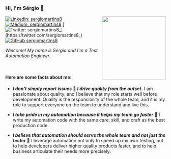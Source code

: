 ### Hi, I'm Sérgio 👋

<img align='right' src="https://media.giphy.com/media/KzJkzjggfGN5Py6nkT/giphy.gif" width="200">

[![Linkedin: sergiomartins8](https://img.shields.io/badge/-sergiomartins8-blue?logo=Linkedin&logoColor=white&link=https://www.linkedin.com/in/sergiomartins8/)](https://www.linkedin.com/in/sergiomartins8/)
[![Medium: sergiomartins8](https://img.shields.io/badge/-sergiomartins8-black?logo=Medium&logoColor=white&link=https://medium.com/@sergiomartins8/)](https://medium.com/@sergiomartins8/)
[![Twitter: sergiomartins8_](https://img.shields.io/badge/-sergiomartins8_-blue?logo=Twitter&logoColor=white&link=https://twitter.com/sergiomartins8_)](https://twitter.com/sergiomartins8_)
[![GitHub sergiomartins8](https://img.shields.io/github/followers/sergiomartins8?label=follow&style=social)](https://github.com/sergiomartins8)

<p><em>
Welcome! My name is Sérgio and I'm a Test Automation Engineer.
</em></p>
<br>

#### Here are some facts about me:

- <i><b>I don't simply report issues</b></i> 🙅 <i><b>I drive quality from the outset.</b></i>
I am passionate about quality, and I believe that my role starts well before development. Quality is the responsibility of the whole team, and it is my role to support everyone on the team to understand and live this.

- <i><b>I take pride in my automation because it helps my team go faster</b></i> 💨
I write my automation code with the same care, skill, and craft as the best production code.

- <i><b>I believe that automation should serve the whole team and not just the tester</b></i> 💯
I leverage automation not only to speed up my own testing, but to help developers deliver higher quality products faster, and to help business articulate their needs more precisely.
